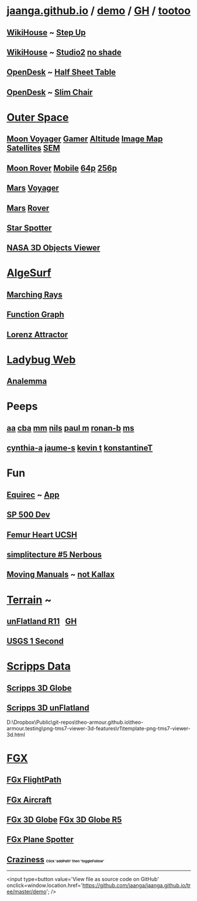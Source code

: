 [jaanga.github.io]( https://jaanga.github.io/ ) / [demo]( https://jaanga.github.io/demo/ ) / [GH]( https://github.com/jaanga/jaanga.github.io ) / [tootoo]( https://jaanga.github.io/demo/tootoo-jaanga-demo.html )
===


## [WikiHouse]( http://wikihouse.github.io/viewer-experiments/ ) ~ [Step Up]( http://wikihouse.github.io/viewer-experiments/display-wikihouse-stepup1/display-wikihouse-stepup1-r2-phone.html )

## [WikiHouse]( http://wikihouse.github.io/viewer-experiments/ ) ~ [Studio2]( http://wikihouse.github.io/viewer-experiments/display-wikihouse-studio2/latest/index.html ) [no shade]( http://wikihouse.github.io/viewer-experiments/display-wikihouse-studio2/latest/index.html#intelhd )

## [OpenDesk]( http://opendesk.github.io/design-playground/ ) ~ [Half Sheet Table]( http://opendesk.github.io/design-playground/opendesk-half-sheet-table/latest/ )

## [OpenDesk]( http://opendesk.github.io/design-playground/ ) ~ [Slim Chair]( http://opendesk.github.io/design-playground/opendesk-slim-chair/latest/ )


# [Outer Space]( http://jaanga.github.io/outer-space/ )

## [Moon Voyager]( http://jaanga.github.io/moon/ ) [Gamer]( http://jaanga.github.io/moon/voyager/gamer/dev/ ) [Altitude]( http://jaanga.github.io/moon/voyager/altitude/dev/ ) [Image Map]( http://jaanga.github.io/moon/voyager/image-map/dev/ ) [Satellites]( http://jaanga.github.io/moon/voyager/satellites/dev/ ) [SEM]( http://jaanga.github.io/moon/voyager/sun-earth-moon/dev/ )

## [Moon Rover]( http://jaanga.github.io/moon ) [Mobile]( http://jaanga.github.io/moon/rover-mobile/dev/ ) [64p]( http://jaanga.github.io/moon/rover-64p/dev/ ) [256p]( http://jaanga.github.io/moon/rover-256p/dev/ )

## [Mars]( http://jaanga.github.io/mars/ ) [Voyager]( http://jaanga.github.io/mars/voyager/gamer/dev/ )

## [Mars]( http://jaanga.github.io/mars/ ) [Rover]( http://jaanga.github.io/mars/rover/128p/dev/ )

## [Star Spotter]( http://jaanga.github.io/outer-space/star-spotter/dev/ )

## [NASA 3D Objects Viewer]( http://jaanga.github.io/outer-space/nasa-3d-objects-viewer/dev/ )


# [AlgeSurf]( http://jaanga.github.io/algesurf/home-page/r3/index.html )

## [Marching Rays]( http://jaanga.github.io/algesurf/ray-marching/dev/ )

## [Function Graph]( http://jaanga.github.io/algesurf/function-graph/latest/ )

## [Lorenz Attractor]( http://jaanga.github.io/algesurf/chaotic-maps/lorenz-attractor/r2/lorenz-attractor.html )


# [Ladybug Web]( https://ladybug-tools.github.io/ladybug-web/ )

## [Analemma]( https://ladybug-tools.github.io/ladybug-web/analemma-3d/ )

# Peeps

## [aa]( http://jaanga.github.io/demo/aa/ ) [cba]( http://jaanga.github.io/demo/cba/snow-mountain-trek-april-2016/ ) [mm]( http://jaanga.github.io/demo/mm/ ) [nils]( http://jaanga.github.io/demo/nils/podcast-hero/ )  [paul m]( http://jaanga.github.io/demo/paul-m/ )  [ronan-b]( http://jaanga.github.io/demo/ronanb-b/ ) [ms]( http://jaanga.github.io/demo/ms/ )

## [cynthia-a]( https://cynthiaarmour.github.io ) [jaume-s](  http://jaanga.github.io/demo/jaume-s/ ) [kevin t]( http://jaanga.github.io/demo/kevin-t/half-dome-viewer/ ) [konstantineT]( http://jaanga.github.io/demo/konstantine-t/ )

# Fun

## [Equirec]( http://jaanga.github.io/equirec/ ) ~ [App]( http://jaanga.github.io/equirec/equirec-image-flickr/ )

## [SP 500 Dev]( http://jaanga.github.io/sp500/build/ )


## [Femur Heart UCSH]( http://theo-armour.github.io/ucsf/ )

## [simplitecture #5 Nerbous]( http://atechathon.github.io/simplitechture/simplitechture-05-nerbous.html )


## [Moving Manuals]( http://jaanga.github.io/moving-manuals/ ) ~ [not Kallax]( http://jaanga.github.io/moving-manuals/kallax-nxn/ )


# [Terrain]( http://jaanga.github.io/terrain-viewer/readme-reader.html ) ~

## [unFlatland R11]( http://jaanga.github.io/terrain-viewer/un-flatland/latest/ ) &nbsp; [GH]( https://github.com/jaanga/terrain-viewer/tree/gh-pages/un-flatland )

## [USGS 1 Second]( http://jaanga.github.io/terrain-usgs-viewers/png-usgs-viewer-3d-unflatland/latest/ )


# [Scripps Data]( http://topex.ucsd.edu/index.html )

## [Scripps 3D Globe]( http://jaanga.github.io/terrain-srtm30-plus-viewers/png-tms7-viewer-3d-globe-low/latest/ )
## [Scripps 3D unFlatland]( http://jaanga.github.io/terrain-srtm30-plus-viewers/png-tms7-viewer-3d-unflatland-features/latest/ )

D:\Dropbox\Public\git-repos\theo-armour.github.io\theo-armour.testing\png-tms7-viewer-3d-features\r1\template-png-tms7-viewer-3d.html

# [FGX]( http://fgx.github.io/ )

## [FGx FlightPath]( http://fgx.github.io/sandbox/flightpath/ )

## [FGx Aircraft]( http://fgx.github.io/fgx-aircraft-overview/latest/ )

## [FGx 3D Globe]( http://fgx.github.io/fgx-globe/index.html ) [FGx 3D Globe R5]( http://fgx.github.io/fgx-globe/fgx-globe-r5/index.html )

## [FGx Plane Spotter]( http://jaanga.github.io/fgx-plane-spotter/latest/ )

## [Craziness]( http://jaanga.github.io/terrain-viewer/un-flatland/r11/un-flatland-r11-debug.html ) <span style=font-size:7pt; >Click 'addPath' then 'toggleFollow'</span>

---
<!--
#[Art Scott Orbit Thingy]( http://theo-armour.github.io/explayrimental/art-scott/art-scott-orbit-thingy.html )

## [Drawing on HeightMap]( http://jaanga.github.io/cookbook/drawing-on-heightmap/drawing-on-heightmap.html )
##[Array of Cubes Riding Sin Wave]( http://theo-armour.github.io/explayrimental/tumblrs/2014-11-27-2d-array-cubes-sin-wave.html )

-->

<input type=button value='View file as source code on GitHub' onclick=window.location.href='https://github.com/jaanga/jaanga.github.io/tree/master/demo'; />
